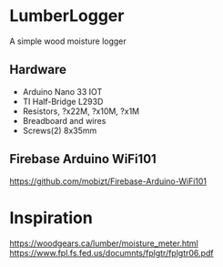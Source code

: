 # LumberLogger
A simple wood moisture logger

## Hardware
* Arduino Nano 33 IOT
* TI Half-Bridge L293D
* Resistors, ?x22M, ?x10M, ?x1M
* Breadboard and wires
* Screws(2) 8x35mm

## Firebase Arduino WiFi101
https://github.com/mobizt/Firebase-Arduino-WiFi101

# Inspiration
https://woodgears.ca/lumber/moisture_meter.html
https://www.fpl.fs.fed.us/documnts/fplgtr/fplgtr06.pdf

